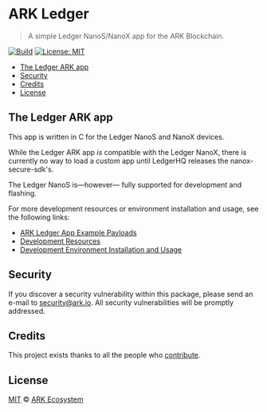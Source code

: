 
# ARK Ledger

> A simple Ledger NanoS/NanoX app for the ARK Blockchain.

[![Build](https://github.com/ArkEcosystem/ledger/workflows/Build/badge.svg)](https://github.com/ArkEcosystem/ledger/actions)
[![License: MIT](https://badgen.now.sh/badge/license/MIT/green)](https://opensource.org/licenses/MIT)

<!--ts-->
* [The Ledger ARK app](#the-ledger-ark-app)
* [Security](#security)
* [Credits](#credits)
* [License](#license)

<!--te-->
## The Ledger ARK app

This app is written in C for the Ledger NanoS and NanoX devices.

While the Ledger ARK app _is_ compatible with the Ledger NanoX, there is currently no way to load a custom app until LedgerHQ releases the nanox-secure-sdk's.

The Ledger NanoS is—however— fully supported for development and flashing.

For more development resources or environment installation and usage, see the following links:

* [ARK Ledger App Example Payloads](./docs/PAYLOADS.md)
* [Development Resources](./docs/RESOURCES.md)
* [Development Environment Installation and Usage](./docs/INSTALLATION.md)

## Security

If you discover a security vulnerability within this package, please send an e-mail to security@ark.io. All security vulnerabilities will be promptly addressed.

## Credits

This project exists thanks to all the people who [contribute](../../contributors).

## License

[MIT](LICENSE) © [ARK Ecosystem](https://ark.io)
